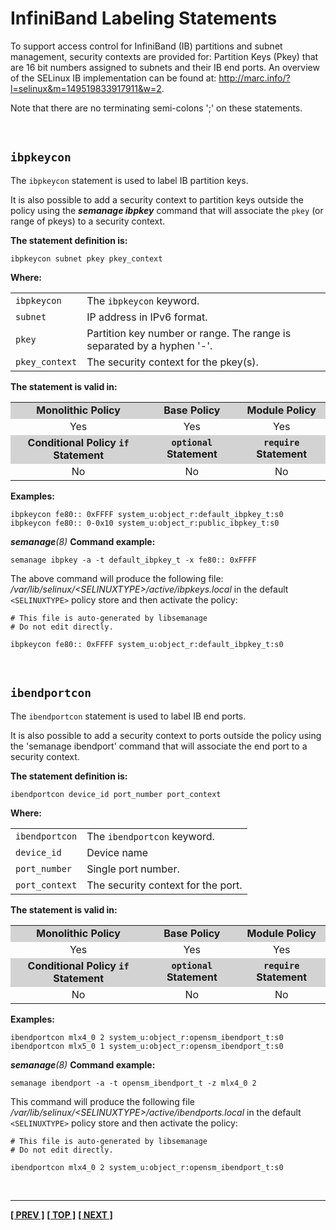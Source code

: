 # InfiniBand Labeling Statements

To support access control for InfiniBand (IB) partitions and subnet
management, security contexts are provided for: Partition Keys (Pkey)
that are 16 bit numbers assigned to subnets and their IB end ports. An
overview of the SELinux IB implementation can be found at:
<http://marc.info/?l=selinux&m=149519833917911&w=2>.

Note that there are no terminating semi-colons ';' on these statements.

<br>

## `ibpkeycon`

The `ibpkeycon` statement is used to label IB partition keys.

It is also possible to add a security context to partition keys outside
the policy using the ***semanage ibpkey*** command that will associate the
`pkey` (or range of pkeys) to a security context.

**The statement definition is:**

`ibpkeycon subnet pkey pkey_context`

**Where:**

<table>
<tbody>
<tr>
<td><code>ibpkeycon</code></td>
<td>The <code>ibpkeycon</code> keyword.</td>
</tr>
<tr>
<td><code>subnet</code></td>
<td>IP address in IPv6 format.</td>
</tr>
<tr>
<td><code>pkey</code></td>
<td>Partition key number or range. The range is separated by a hyphen '-'.</td>
</tr>
<tr>
<td><code>pkey_context</code></td>
<td>The security context for the pkey(s).</td>
</tr>
</tbody>
</table>

**The statement is valid in:**

<table style="text-align:center">
<tbody>
<tr style="background-color:#D3D3D3;">
<td><strong>Monolithic Policy</strong></td>
<td><strong>Base Policy</strong></td>
<td><strong>Module Policy</strong></td>
</tr>
<tr>
<td>Yes</td>
<td>Yes</td>
<td>Yes</td>
</tr>
<tr style="background-color:#D3D3D3;">
<td><strong>Conditional Policy <code>if</code> Statement</strong></td>
<td><strong><code>optional</code> Statement</strong></td>
<td><strong><code>require</code> Statement</strong></td>
</tr>
<tr>
<td>No</td>
<td>No</td>
<td>No</td>
</tr>
</tbody>
</table>

**Examples:**

```
ibpkeycon fe80:: 0xFFFF system_u:object_r:default_ibpkey_t:s0
ibpkeycon fe80:: 0-0x10 system_u:object_r:public_ibpkey_t:s0
```

***semanage**(8)* **Command example:**

`semanage ibpkey -a -t default_ibpkey_t -x fe80:: 0xFFFF`

The above command will produce the following file:
*/var/lib/selinux/&lt;SELINUXTYPE&gt;/active/ibpkeys.local*
in the default `<SELINUXTYPE>` policy store and then activate the policy:

```
# This file is auto-generated by libsemanage
# Do not edit directly.

ibpkeycon fe80:: 0xFFFF system_u:object_r:default_ibpkey_t:s0
```

<br>

## `ibendportcon`

The `ibendportcon` statement is used to label IB end ports.

It is also possible to add a security context to ports outside the
policy using the 'semanage ibendport' command that will associate the
end port to a security context.

**The statement definition is:**

`ibendportcon device_id port_number port_context`

**Where:**

<table>
<tbody>
<tr>
<td><code>ibendportcon</code></td>
<td>The <code>ibendportcon</code> keyword.</td>
</tr>
<tr>
<td><code>device_id</code></td>
<td>Device name</td>
</tr>
<tr>
<td><code>port_number</code></td>
<td>Single port number.</td>
</tr>
<tr>
<td><code>port_context</code></td>
<td>The security context for the port.</td>
</tr>
</tbody>
</table>

**The statement is valid in:**

<table style="text-align:center">
<tbody>
<tr style="background-color:#D3D3D3;">
<td><strong>Monolithic Policy</strong></td>
<td><strong>Base Policy</strong></td>
<td><strong>Module Policy</strong></td>
</tr>
<tr>
<td>Yes</td>
<td>Yes</td>
<td>Yes</td>
</tr>
<tr style="background-color:#D3D3D3;">
<td><strong>Conditional Policy <code>if</code> Statement</strong></td>
<td><strong><code>optional</code> Statement</strong></td>
<td><strong><code>require</code> Statement</strong></td>
</tr>
<tr>
<td>No</td>
<td>No</td>
<td>No</td>
</tr>
</tbody>
</table>

**Examples:**

```
ibendportcon mlx4_0 2 system_u:object_r:opensm_ibendport_t:s0
ibendportcon mlx5_0 1 system_u:object_r:opensm_ibendport_t:s0
```

***semanage**(8)* **Command example:**

`semanage ibendport -a -t opensm_ibendport_t -z mlx4_0 2`

This command will produce the following file
*/var/lib/selinux/&lt;SELINUXTYPE&gt;/active/ibendports.local* in the default
`<SELINUXTYPE>` policy store and then activate the policy:

```
# This file is auto-generated by libsemanage
# Do not edit directly.

ibendportcon mlx4_0 2 system_u:object_r:opensm_ibendport_t:s0
```

<br>

<!-- %CUTHERE% -->

---
**[[ PREV ]](network_statements.md)** **[[ TOP ]](#)** **[[ NEXT ]](xen_statements.md)**
